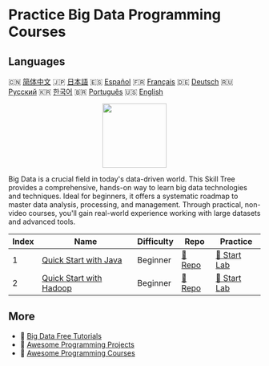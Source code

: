 # Practice Big Data Programming Courses

## Languages

🇨🇳 [简体中文](README_zh.md) 🇯🇵 [日本語](README_ja.md) 🇪🇸 [Español](README_es.md) 🇫🇷 [Français](README_fr.md) 🇩🇪 [Deutsch](README_de.md) 🇷🇺 [Русский](README_ru.md) 🇰🇷 [한국어](README_ko.md) 🇧🇷 [Português](README_pt.md) 🇺🇸 [English](README.md) 

<div align="center">
<img width="128px" src="https://file.labex.io/path/4y59cs2oEeJr.png">
</div>

Big Data is a crucial field in today's data-driven world. This Skill Tree provides a comprehensive, hands-on way to learn big data technologies and techniques. Ideal for beginners, it offers a systematic roadmap to master data analysis, processing, and management. Through practical, non-video courses, you'll gain real-world experience working with large datasets and advanced tools.

|   Index | Name                                                                        | Difficulty   | Repo                                                             | Practice                                                         |
|---------|-----------------------------------------------------------------------------|--------------|------------------------------------------------------------------|------------------------------------------------------------------|
|       1 | [Quick Start with Java](https://labex.io/courses/quick-start-with-java)     | Beginner     | [🔗 Repo](https://github.com/labex-labs/quick-start-with-java)   | [🚀 Start Lab](https://labex.io/courses/quick-start-with-java)   |
|       2 | [Quick Start with Hadoop](https://labex.io/courses/quick-start-with-hadoop) | Beginner     | [🔗 Repo](https://github.com/labex-labs/quick-start-with-hadoop) | [🚀 Start Lab](https://labex.io/courses/quick-start-with-hadoop) |

## More

- 🔗 [Big Data Free Tutorials](https://github.com/labex-labs/bigdata-free-tutorials)
- 🔗 [Awesome Programming Projects](https://github.com/labex-labs/awesome-programming-projects)
- 🔗 [Awesome Programming Courses](https://github.com/labex-labs/awesome-programming-courses)

